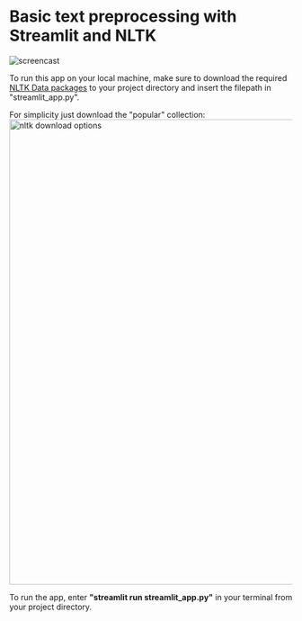 # Basic text preprocessing with Streamlit and NLTK

![screencast](https://user-images.githubusercontent.com/67829673/162568584-b08621fe-3f5b-4288-9c92-7b7fe0e462c4.gif)

To run this app on your local machine, make sure to download the required [NLTK Data packages](https://www.nltk.org/data.html) to your project directory and insert the filepath in "streamlit_app.py". 

For simplicity just download the "popular" collection:
<img width="827" alt="nltk download options" src="https://user-images.githubusercontent.com/67829673/162568876-a9f2b261-97dd-4996-9d97-23ddf5880562.png">

To run the app, enter __"streamlit run streamlit_app.py"__ in your terminal from your project directory.
